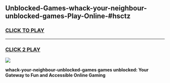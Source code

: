 
## Unblocked-Games-whack-your-neighbour-unblocked-games-Play-Online-#hsctz
<h3>
<a href="https://premium.freeplayer.one?title=whack-your-neighbour-unblocked-games&ref=27F">CLICK TO PLAY</a></h3>
<hr>

<h3>
<a href="https://premium.freeplayer.one?title=whack-your-neighbour-unblocked-games&ref=27F">CLICK 2 PLAY</a>
  
</h3>

<a href="https://premium.freeplayer.one?title=whack-your-neighbour-unblocked-games&ref=27F"><img src="https://clearcache.store/games.png"></a>


**whack-your-neighbour-unblocked-games games unblocked: Your Gateway to Fun and Accessible Online Gaming**
